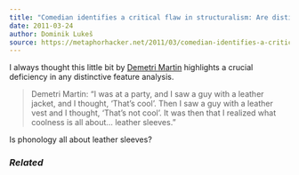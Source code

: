 ```yaml
---
title: "Comedian identifies a critical flaw in structuralism: Are distinctive features like leather sleeves"
date: 2011-03-24
author: Dominik Lukeš
source: https://metaphorhacker.net/2011/03/comedian-identifies-a-critical-flaw-in-structuralism-are-distinctive-features-like-leather-sleeves
---
```


I always thought this little bit by [Demetri Martin](http://en.wikipedia.org/wiki/Demetri_Martin "Demetri Martin") highlights a crucial deficiency in any distinctive feature analysis.

> Demetri Martin: “I was at a party, and I saw a guy with a leather jacket, and I thought, ‘That’s cool’. Then I saw a guy with a leather vest and I thought, ‘That’s not cool’. It was then that I realized what coolness is all about… leather sleeves.”

Is phonology all about leather sleeves?

### *Related*